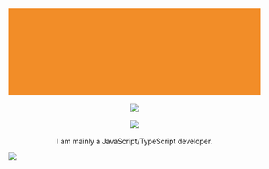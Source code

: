 <img src="./assets/NEW_BANNER.PNG" alt="banner">
<p align="center"><img src="https://skillicons.dev/icons?i=c,cpp,go,js,ts,html,css,sass,md&theme=light" /></p>
<p align="center"><img src="https://skillicons.dev/icons?i=nodejs,webpack,electron,express,raspberrypi&theme=light" /></p>

<p align="center">I am mainly a JavaScript/TypeScript developer.</p>

[![](https://github-readme-stats.vercel.app/api/top-langs/?username=nxxh447&layout=compact&card_width=1001)](https://github.com/nxxh447/nxxh447)

